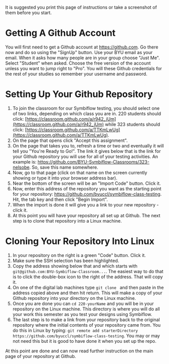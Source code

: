 It is suggested you print this page of instructions or take a screenshot of them before you start.

# Getting A Github Account
You will first need to get a Github account at https://github.com.  Go there now and do so using the "SignUp" button.  Use your BYU email as your email.  When it asks how many people are in your group choose "Just Me".  Select "Student" when asked.  Choose the free version of the account unless you want to jump right to "Pro".  You will these Github credentials for the rest of your studies so remember your username and password.

# Setting Up Your Github Repository
1. To join the classroom for our Symbiflow testing, you should select one of two links, depending on which class you are in.  220 students should click: [https://classroom.github.com/a/r942_jUm](https://classroom.github.com/a/r942_jUm) while 323 students should click: [https://classroom.github.com/a/TTKmLwUg](https://classroom.github.com/a/TTKmLwUg).
2. On the page that opens click "Accept this assignment".
3. On the page that takes you to, refresh a time or two and eventually it will tell you "You're Ready to Go!".  The link it gives below that is the link for your Github repository you will use for all of your testing activities.  An example is: https://github.com/BYU-Symbiflow-Classrooms/323-nelsobe. So, save this name somewhere.
4. Now, go to that page (click on that name on the screen currently showing or type it into your browser address bar).
5. Near the bottom of the screen will be an "Import Code" button.  Click it.
6. Now, enter this address of the repository you want as the starting point for your repository: https://github.com/byuccl/symbiflow-class-testing.  Hit, the tab key and then click "Begin Import".
7. When the import is done it will give you a link to your new repository - click it.
8. At this point you will have your repository all set up at Github.  The next step is to clone that repository into a Linux machine.

# Cloning Your Repository Into Linux
1. In your repository on the right is a green "Code" button.  Click it.
2. Make sure the SSH selection has been highlighted.
3. Copy the address showing below that and which starts with `git@github.com:BYU-Symbiflow-Classroom...`.  The easiest way to do that is to click the double-box icon to the right of the address.  That will copy it.
4. On one of the digital lab machines type `git clone ` and then paste in the address copied above and then hit return.  This will make a copy of your Github repository into your directory on the Linux machine.
5. Once you are done you can `cd 220-yourName` and you will be in your repository on the Linux machine.  This directory is where you will do all your work this semester as you test your designs using Symbiflow.
6. The last step is to make a link from your repository back to the original repository where the initial contents of your repository came from.  You do this in Linux by typing: `git remote add starterDirectory https://github.com/byuccl/symbiflow-class-testing`.  You may or may not need this but it is good to have done it when you set up the repo.

At this point are done and can now read further instruction on the main page of your repository at Github.
